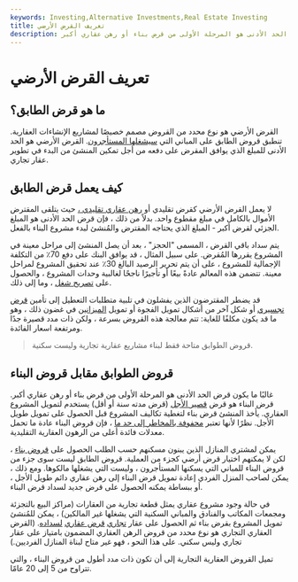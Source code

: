 ```yaml
---
keywords: Investing,Alternative Investments,Real Estate Investing
title: تعريف القرض الأرضي
description: في البناء العقاري ، القرض الأرضي هو الحد الأدنى للمبلغ الذي يوافق المُقرض على دفعه مقدمًا حتى يبدأ البناء في المشروع. غالبًا ما يكون قرض الحد الأدنى هو المرحلة الأولى من قرض بناء أو رهن عقاري أكبر.
---
```


# تعريف القرض الأرضي
## ما هو قرض الطابق؟

القرض الأرضي هو نوع محدد من القروض مصمم خصيصًا لمشاريع الإنشاءات العقارية. تنطبق قروض الطابق على المباني التي [سيشغلها المستأجرون](/non-owner_occupied). القرض الأرضي هو الحد الأدنى للمبلغ الذي يوافق المقرض على دفعه من أجل تمكين المنشئ من البدء في تطوير عقار تجاري.

## كيف يعمل قرض الطابق

لا يعمل القرض الأرضي كقرض تقليدي أو [رهن عقاري تقليدي ،](/mortgage) حيث يتلقى المقترض الأموال بالكامل في مبلغ مقطوع واحد. بدلاً من ذلك ، فإن قرض الحد الأدنى هو المبلغ الجزئي لقرض أكبر - المبلغ الذي يحتاجه المقترض والمُنشئ لبدء مشروع البناء بالفعل.

يتم سداد باقي القرض ، المسمى "الحجز" ، بعد أن يصل المنشئ إلى مراحل معينة في المشروع يقررها المُقرض. على سبيل المثال ، قد يوافق البنك على دفع 70٪ من التكلفة الإجمالية للمشروع ، على أن يتم تحرير الرصيد البالغ 30٪ عند تحقيق المشروع لمراحل معينة. تتضمن هذه المعالم عادةً بيعًا أو تأجيرًا ناجحًا لغالبية وحدات المشروع ، والحصول على [تصريح شغل](/use-and-occupancy-uo) ، وما إلى ذلك.

قد يضطر المقترضون الذين يفشلون في تلبية متطلبات التعطيل إلى تأمين [قرض تجسيري](/bridgeloan) أو شكل آخر من أشكال تمويل الفجوة أو تمويل [الميزانين](/mezzaninefinancing) في غضون ذلك ، وهو ما قد يكون مكلفًا للغاية: تتم معالجة هذه القروض بسرعة ، ولكن ذات مدد قصيرة جدًا ومرتفعة اسعار الفائدة.

> قروض الطوابق متاحة فقط لبناء مشاريع عقارية تجارية وليست سكنية.

>

## قروض الطوابق مقابل قروض البناء

غالبًا ما يكون قرض الحد الأدنى هو المرحلة الأولى من قرض بناء أو رهن عقاري أكبر. قرض البناء هو قرض [قصير الأجل](/shortterm) (قرض مدته سنة أو أقل) يستخدم لتمويل المشروع العقاري. يأخذ المنشئ قرض بناء لتغطية تكاليف المشروع قبل الحصول على تمويل طويل الأجل. نظرًا لأنها تعتبر [محفوفة بالمخاطر إلى حد ما](/risk) ، فإن قروض البناء عادة ما تحمل معدلات فائدة أعلى من الرهون العقارية التقليدية.

يمكن لمشتري المنازل الذين يبنون مسكنهم حسب الطلب الحصول على [قروض بناء](/construction-loan) ، لكن لا يمكنهم اختيار قرض أرضي كجزء من العملية. قروض الطابق ليست سوى جزء من قروض البناء للمباني التي يسكنها المستأجرون ، وليست التي يشغلها مالكوها. ومع ذلك ، يمكن لصاحب المنزل الفردي إعادة تمويل قرض البناء إلى رهن عقاري دائم طويل الأجل ، أو ببساطة يمكنه الحصول على قرض جديد لسداد قرض البناء.

في حالة وجود مشروع عقاري يمثل قطعة تجارية من العقارات (مراكز البيع بالتجزئة ومجمعات المكاتب والفنادق والمباني السكنية التي يشغلها غير المالكين) ، يمكن للمُنشئ تمويل المشروع بقرض بناء ثم الحصول على عقار [تجاري](/commercial-real-estate-loan) [قرض عقاري](/commercial-real-estate-loan) [لسداده](/commercial-real-estate-loan). (القرض العقاري التجاري هو نوع محدد من قروض الرهن العقاري المضمون بامتياز على عقار تجاري وليس سكني. على هذا النحو ، فهو غير متاح لبناة المنازل الفرديين.)

تميل القروض العقارية التجارية إلى أن تكون ذات مدد أطول من قروض البناء ، والتي تتراوح من 5 إلى 20 عامًا.

